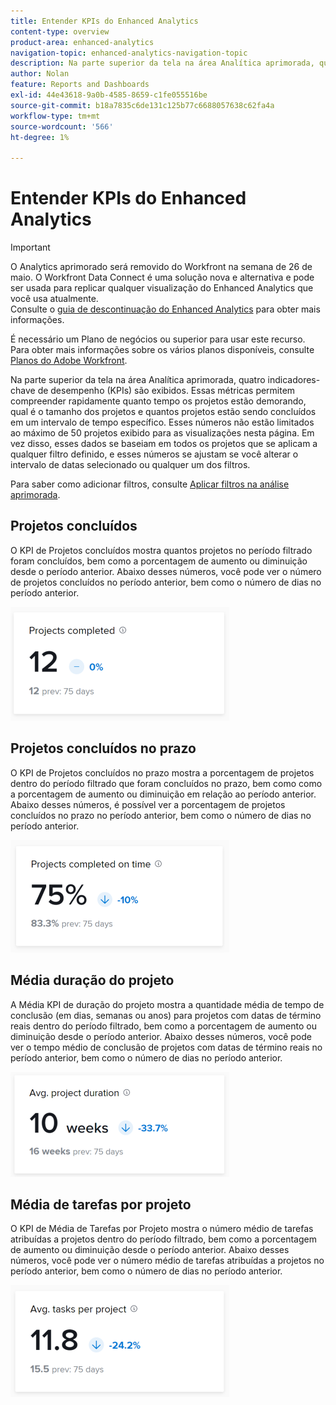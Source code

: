 ```yaml
---
title: Entender KPIs do Enhanced Analytics
content-type: overview
product-area: enhanced-analytics
navigation-topic: enhanced-analytics-navigation-topic
description: Na parte superior da tela na área Analítica aprimorada, quatro indicadores-chave de desempenho (KPIs) são exibidos. Essas métricas permitem compreender rapidamente quanto tempo os projetos estão demorando, qual é o tamanho dos projetos e quantos projetos estão sendo concluídos em um intervalo de tempo específico. Esses números não estão limitados ao máximo de 50 projetos exibido para as visualizações nesta página. Em vez disso, esses dados se baseiam em todos os projetos que se aplicam a qualquer filtro definido, e esses números se ajustam se você alterar o intervalo de datas selecionado ou qualquer um dos filtros.
author: Nolan
feature: Reports and Dashboards
exl-id: 44e43618-9a0b-4585-8659-c1fe055516be
source-git-commit: b18a7835c6de131c125b77c6688057638c62fa4a
workflow-type: tm+mt
source-wordcount: '566'
ht-degree: 1%

---
```


# Entender KPIs do Enhanced Analytics

>[!IMPORTANT]
>
>O Analytics aprimorado será removido do Workfront na semana de 26 de maio. O Workfront Data Connect é uma solução nova e alternativa e pode ser usada para replicar qualquer visualização do Enhanced Analytics que você usa atualmente. <br>Consulte o [guia de descontinuação do Enhanced Analytics](/help/quicksilver/product-announcements/announcements/enhanced-analytics-deprecation.md) para obter mais informações.


É necessário um Plano de negócios ou superior para usar este recurso.\
Para obter mais informações sobre os vários planos disponíveis, consulte [Planos do Adobe Workfront](https://business.adobe.com/products/workfront/pricing.html).

Na parte superior da tela na área Analítica aprimorada, quatro indicadores-chave de desempenho (KPIs) são exibidos. Essas métricas permitem compreender rapidamente quanto tempo os projetos estão demorando, qual é o tamanho dos projetos e quantos projetos estão sendo concluídos em um intervalo de tempo específico. Esses números não estão limitados ao máximo de 50 projetos exibido para as visualizações nesta página. Em vez disso, esses dados se baseiam em todos os projetos que se aplicam a qualquer filtro definido, e esses números se ajustam se você alterar o intervalo de datas selecionado ou qualquer um dos filtros.

Para saber como adicionar filtros, consulte [Aplicar filtros na análise aprimorada](../enhanced-analytics/use-enhanced-analytics-filters.md).

## Projetos concluídos

O KPI de Projetos concluídos mostra quantos projetos no período filtrado foram concluídos, bem como a porcentagem de aumento ou diminuição desde o período anterior. Abaixo desses números, você pode ver o número de projetos concluídos no período anterior, bem como o número de dias no período anterior.

![Projetos KPI concluídos](assets/kpi-projects-completed-350x182.png)

## Projetos concluídos no prazo

O KPI de Projetos concluídos no prazo mostra a porcentagem de projetos dentro do período filtrado que foram concluídos no prazo, bem como como a porcentagem de aumento ou diminuição em relação ao período anterior. Abaixo desses números, é possível ver a porcentagem de projetos concluídos no prazo no período anterior, bem como o número de dias no período anterior.

![Projetos KPI concluídos no prazo](assets/kpi-projects-completed-on-time-350x180.png)

## Média duração do projeto

A Média KPI de duração do projeto mostra a quantidade média de tempo de conclusão (em dias, semanas ou anos) para projetos com datas de término reais dentro do período filtrado, bem como a porcentagem de aumento ou diminuição desde o período anterior. Abaixo desses números, você pode ver o tempo médio de conclusão de projetos com datas de término reais no período anterior, bem como o número de dias no período anterior.

![Duração média do projeto do KPI](assets/kpi-avg.-project-duration-350x168.png)

## Média de tarefas por projeto

O KPI de Média de Tarefas por Projeto mostra o número médio de tarefas atribuídas a projetos dentro do período filtrado, bem como a porcentagem de aumento ou diminuição desde o período anterior. Abaixo desses números, você pode ver o número médio de tarefas atribuídas a projetos no período anterior, bem como o número de dias no período anterior.

![Média de tarefas de KPI por projeto](assets/kpi-average-tasks-per-project-350x179.png)
